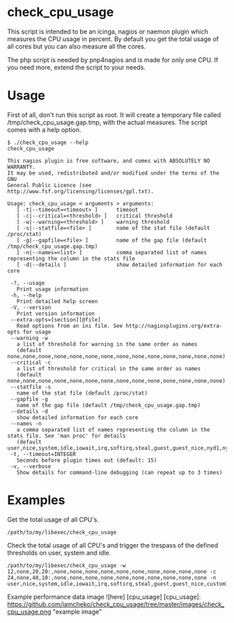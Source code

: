 check_cpu_usage
===============

This script is intended to be an icinga, nagios or naemon plugin which measures the CPU usage in percent. By default you get the total usage of all cores but you can also measure all the cores.

The php script is needed by pnp4nagios and is made for only one CPU. If you need more, extend the script to your needs.

Usage
=====

First of all, don't run this script as root. It will create a temporary file called /tmp/check_cpu_usage.gap.tmp, with the actual measures. The script comes with a help option.

```
$ ./check_cpu_usage --help
check_cpu_usage 

This nagios plugin is free software, and comes with ABSOLUTELY NO WARRANTY. 
It may be used, redistributed and/or modified under the terms of the GNU 
General Public Licence (see http://www.fsf.org/licensing/licenses/gpl.txt).

Usage: check_cpu_usage < arguments > arguments: 
   [ -t|--timeout=<timeout> ]      timeout
   [ -c|--critical=<threshold> ]   critical threshold
   [ -w|--warning=<threshold> ]    warning threshold
   [ -s|--statfile=<file> ]        name of the stat file (default /proc/stat)
   [ -g|--gapfile=<file> ]         name of the gap file (default /tmp/check_cpu_usage.gap.tmp)
   [ -n|--names=<list> ]           comma separated list of names representing the column in the stats file
   [ -d|--details ]                show detailed information for each core

 -?, --usage
   Print usage information
 -h, --help
   Print detailed help screen
 -V, --version
   Print version information
 --extra-opts=[section][@file]
   Read options from an ini file. See http://nagiosplugins.org/extra-opts for usage
 --warning -w
   a list of threshold for warning in the same order as names
   (default none,none,none,none,none,none,none,none,none,none,none,none,none,none)
 --critical -c
   a list of threshold for critical in the same order as names
   (default none,none,none,none,none,none,none,none,none,none,none,none,none,none)
 --statfile -s
   name of the stat file (default /proc/stat)
 --gapfile -g
   name of the gap file (default /tmp/check_cpu_usage.gap.tmp)
 --details -d
   show detailed information for each core
 --names -n
   a comma separated list of names representing the column in the stats file. See 'man proc' for details
   (default user,nice,system,idle,iowait,irq,softirq,steal,guest,guest_nice,nyd1,nyd2,nyd3)
 -t, --timeout=INTEGER
   Seconds before plugin times out (default: 15)
 -v, --verbose
   Show details for command-line debugging (can repeat up to 3 times)
```

Examples
========

Get the total usage of all CPU's.
```
/path/to/my/libexec/check_cpu_usage
```

Check the total usage of all CPU's and trigger the trespass of the defined thresholds on user, system and idle.
```
/path/to/my/libexec/check_cpu_usage -w 12,none,20,20:,none,none,none,none,none,none,none,none,none,none -c 24,none,40,10:,none,none,none,none,none,none,none,none,none,none -n user,nice,system,idle,iowait,irq,softirq,steal,guest,guest_nice,custom1,custom2,custom3
```

Example performance data image
![here] [cpu_usage]
[cpu_usage]: https://github.com/iamcheko/check_cpu_usage/tree/master/images/check_cpu_usage.png "example image"


